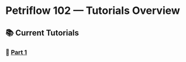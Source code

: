 # Petriflow 102 — Tutorials Overview

## 📚 Current Tutorials

### 🧩 [Part 1](tutorials/petriflow102/part1/part1.md)